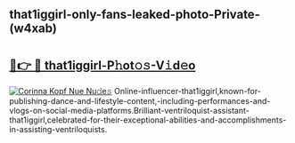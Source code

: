 ## that1iggirl-only-fans​-leaked-photo​-Private-(w4xab)


# <h2><a href="https://mediaupload.pro?title=that1iggirl&ref=git">🔗👉 🔴 that1iggirl-P𝚑ot𝚘𝚜-V𝚒d𝚎o</a></h2>

[![Corinna Kopf Nue Nu𝚍e𝚜](https://i.imgur.com/0qMVB7G.gif)](https://mediaupload.pro?title=that1iggirl&ref=git)
Online-influencer-that1iggirl,known-for-publishing-dance-and-lifestyle-content,-including-performances-and-vlogs-on-social-media-platforms.Brilliant-ventriloquist-assistant-that1iggirl,celebrated-for-their-exceptional-abilities-and-accomplishments-in-assisting-ventriloquists.  